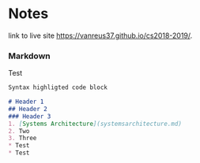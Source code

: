 # Notes

link to live site https://vanreus37.github.io/cs2018-2019/.

### Markdown

Test

```markdown
Syntax highligted code block

# Header 1
## Header 2
### Header 3
1. [Systems Architecture](systemsarchitecture.md)
2. Two
3. Three
* Test
* Test

